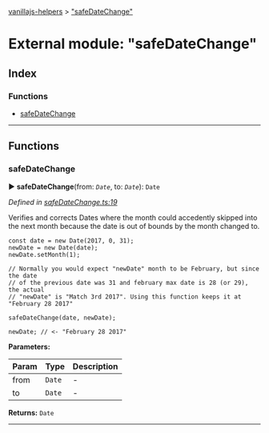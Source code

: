 [vanillajs-helpers](../README.md) > ["safeDateChange"](../modules/_safedatechange_.md)



# External module: "safeDateChange"

## Index

### Functions

* [safeDateChange](_safedatechange_.md#safedatechange)



---
## Functions
<a id="safedatechange"></a>

###  safeDateChange

► **safeDateChange**(from: *`Date`*, to: *`Date`*): `Date`



*Defined in [safeDateChange.ts:19](https://github.com/Tokimon/vanillajs-helpers/blob/255013e/safeDateChange.ts#L19)*



Verifies and corrects Dates where the month could accedently skipped into the next month because the date is out of bounds by the month changed to.

    const date = new Date(2017, 0, 31);
    newDate = new Date(date);
    newDate.setMonth(1);

    // Normally you would expect "newDate" month to be February, but since the date
    // of the previous date was 31 and february max date is 28 (or 29), the actual
    // "newDate" is "Match 3rd 2017". Using this function keeps it at "February 28 2017"

    safeDateChange(date, newDate);

    newDate; // <- "February 28 2017"


**Parameters:**

| Param | Type | Description |
| ------ | ------ | ------ |
| from | `Date`   |  - |
| to | `Date`   |  - |





**Returns:** `Date`





___


